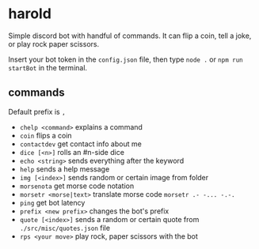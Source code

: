 # harold

Simple discord bot with handful of commands. It can flip a coin, tell a joke, or play rock paper scissors.

Insert your bot token in the `config.json` file,
then type `node .` or `npm run startBot` in the terminal.

## commands

Default prefix is `,`

* `chelp <command>` explains a command
* `coin` flips a coin
* `contactdev` get contact info about me
* `dice [<n>]` rolls an #n-side dice
* `echo <string>` sends everything after the keyword
* `help` sends a help message
* `img [<index>]` sends random or certain image from folder
* `morsenota` get morse code notation
* `morsetr <morse|text>` translate morse code `morsetr .- -... -.-.`
* `ping` get bot latency
* `prefix <new prefix>` changes the bot's prefix
* `quote [<index>]` sends a random or certain quote from `./src/misc/quotes.json` file
* `rps <your move>` play rock, paper scissors with the bot
